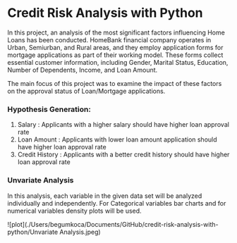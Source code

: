 # Credit Risk Analysis with Python

In this project, an analysis of the most significant factors influencing Home Loans has been conducted. HomeBank financial company operates in Urban, Semiurban, and Rural areas, and they employ application forms for mortgage applications as part of their working model. These forms collect essential customer information, including Gender, Marital Status, Education, Number of Dependents, Income, and Loan Amount.

The main focus of this project was to examine the impact of these factors on the approval status of Loan/Mortgage applications.

### Hypothesis Generation:

1. Salary : Applicants with a higher salary should have higher loan approval rate
2. Loan Amount : Applicants with lower loan amount application should have higher loan approval rate
3. Credit History : Applicants with a better credit history should have higher loan approval rate

### Unvariate Analysis

In this analysis, each variable in the given data set will be analyzed individually and independently. For Categorical variables bar charts and for numerical variables density plots will be used.

![plot](./Users/begumkoca/Documents/GitHub/credit-risk-analysis-with-python/Unvariate Analysis.jpeg)
